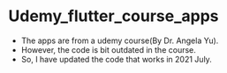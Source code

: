 # Udemy_flutter_course_apps
* The apps are from a udemy course(By Dr. Angela Yu). 
* However, the code is bit outdated in the course. 
* So, I have updated the code that works in 2021 July. 
